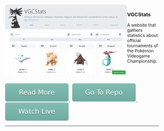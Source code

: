 <img src="../img/vgcstats.png" align="left">

### VGCStats

A website that gathers statistics about official tournaments of the Pokémon Videogame Championship.
<br>
<br>
<br>
<br>

<a href="https://github.com/bul-ikana/vgcstats">
	<img src="../img/readmore.svg">
</a> 
&nbsp;
<a href="https://github.com/bul-ikana/vgcstats">
	<img src="../img/gotorepo.svg">
</a> 
&nbsp;
<a href="https://vgcstats.com/">
	<img src="../img/watchlive.svg">
</a>

---